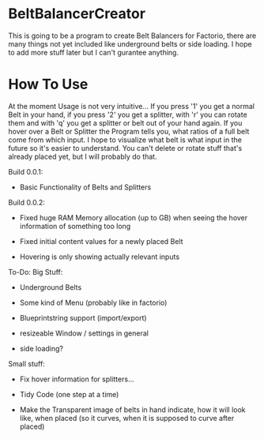 # BeltBalancerCreator

This is going to be a program to create Belt Balancers for Factorio, there are many things not yet included like underground belts or side loading. I hope to add more stuff later but I can't gurantee anything.

# How To Use

At the moment Usage is not very intuitive... If you press '1' you get a normal Belt in your hand, if you press '2' you get a splitter, with 'r' you can rotate them and with 'q' you get a splitter or belt out of your hand again. If you hover over a Belt or Splitter the Program tells you, what ratios of a full belt come from which input. I hope to visualize what belt is what input in the future so it's easier to understand.
You can't delete or rotate stuff that's already placed yet, but I will probably do that.

Build 0.0.1:

- Basic Functionality of Belts and Splitters

Build 0.0.2:

- Fixed huge RAM Memory allocation (up to GB) when seeing the hover information of something too long

- Fixed initial content values for a newly placed Belt

- Hovering is only showing actually relevant inputs

To-Do:
Big Stuff:

- Underground Belts

- Some kind of Menu (probably like in factorio)

- Blueprintstring support (import/export)

- resizeable Window / settings in general

- side loading?

Small stuff:

- Fix hover information for splitters...

- Tidy Code (one step at a time)

- Make the Transparent image of belts in hand indicate, how it will look like, when placed (so it curves, when it is supposed to curve after placed)
